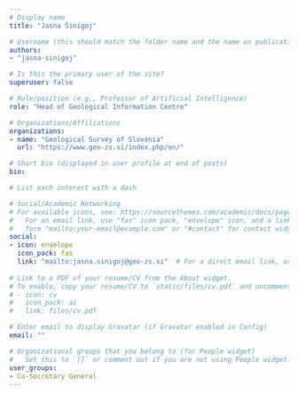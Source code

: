 ```yaml
---
# Display name
title: "Jasna Šinigoj"

# Username (this should match the folder name and the name on publications)
authors:
- "jasna-sinigoj"

# Is this the primary user of the site?
superuser: false

# Role/position (e.g., Professor of Artificial Intelligence)
role: "Head of Geological Information Centre"

# Organizations/Affiliations
organizations:
- name: "Geological Survey of Slovenia"
  url: "https://www.geo-zs.si/index.php/en/"

# Short bio (displayed in user profile at end of posts)
bio: 

# List each interest with a dash

# Social/Academic Networking
# For available icons, see: https://sourcethemes.com/academic/docs/page-builder/#icons
#   For an email link, use "fas" icon pack, "envelope" icon, and a link in the
#   form "mailto:your-email@example.com" or "#contact" for contact widget.
social:
- icon: envelope
  icon_pack: fas
  link: "mailto:jasna.sinigoj@geo-zs.si"  # For a direct email link, use "mailto:test@example.org".
  
# Link to a PDF of your resume/CV from the About widget.
# To enable, copy your resume/CV to `static/files/cv.pdf` and uncomment the lines below.
# - icon: cv
#   icon_pack: ai
#   link: files/cv.pdf

# Enter email to display Gravatar (if Gravatar enabled in Config)
email: ""

# Organizational groups that you belong to (for People widget)
#   Set this to `[]` or comment out if you are not using People widget.
user_groups:
- Co-Secretary General
---
```


